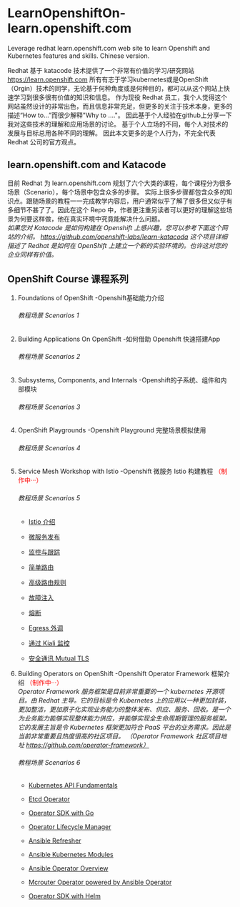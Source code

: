 # LearnOpenshiftOn-learn.openshift.com
Leverage redhat learn.openshift.com web site to learn Openshift and Kubernetes features and skills. Chinese version.

Redhat 基于 katacode 技术提供了一个非常有价值的学习/研究网站 <br>
https://learn.openshift.com
所有有志于学习kubernetes或是OpenShift（Orgin）技术的同学，无论基于何种角度或是何种目的，都可以从这个网站上快速学习到很多很有价值的知识和信息。
作为现役 Redhat 员工，我个人觉得这个网站虽然设计的非常出色，而且信息非常充足，但更多的关注于技术本身，更多的描述“How to...”而很少解释"Why to ...."。 因此基于个人经验在github上分享一下我对这些技术的理解和应用场景的讨论。 基于个人立场的不同，每个人对技术的发展与目标总用各种不同的理解。 因此本文更多的是个人行为，不完全代表 Redhat 公司的官方观点。

## learn.openshift.com and Katacode
目前 Redhat 为 learn.openshift.com 规划了六个大类的课程，每个课程分为很多场景（Scenario），每个场景中包含众多的步骤。 实际上很多步骤都包含众多的知识点。跟随场景的教程一一完成教学内容后，用户通常似乎了解了很多但又似乎有多细节不甚了了。因此在这个 Repo 中，作者更注重另读者可以更好的理解这些场景为何要这样做，他在真实环境中究竟能解决什么问题。<br>
<i>如果您对 Katacode 是如何构建在 Openshift 上感兴趣，您可以参考下面这个网站的介绍。 
https://github.com/openshift-labs/learn-katacoda 
这个项目详细描述了 Redhat 是如何在 OpenShift 上建立一个新的实验环境的。也许这对您的企业同样有价值。</i>

## OpenShift Course 课程系列

1. Foundations of OpenShift 
    -Openshift基础能力介绍

    ###### 教程场景 Scenarios 1

2. Building Applications On OpenShift 
    -如何借助 Openshift 快速搭建App

    ###### 教程场景 Scenarios 2

3. Subsystems, Components, and Internals 
    -Openshift的子系统、组件和内部模块

    ###### 教程场景 Scenarios 3

4. OpenShift Playgrounds 
    -Openshift Playground 完整场景模拟使用

    ###### 教程场景 Scenarios 4


5. Service Mesh Workshop with Istio 
    -Openshift 微服务 Istio 构建教程
    <font color=red>（制作中···）</font><br>
    ###### 教程场景 Scenarios 5

    - [Istio 介绍](5-IstioServMeshOnOpenshift/istio_intro.md)

    - [微服务发布](5-IstioServMeshOnOpenshift/deploy_microservices.md)

    - [监控与跟踪](5-IstioServMeshOnOpenshift/monitor_tracing.md)

    - [简单路由](5-IstioServMeshOnOpenshift/simple_routing.md)

    - [高级路由规则](5-IstioServMeshOnOpenshift/advanced_routerule.md)

    - [故障注入](5-IstioServMeshOnOpenshift/falut_injection.md)

    - [熔断](5-IstioServMeshOnOpenshift/circuit_breaker.md)

    - [Egress 外调](5-IstioServMeshOnOpenshift/egress.md)

    - [通过 Kiali 监控](5-IstioServMeshOnOpenshift/observing_with_kiali.md)

    - [安全通讯 Mutual TLS](5-IstioServMeshOnOpenshift/istio_intro/mutual_tls.md)

6. Building Operators on OpenShift 
    -Openshift Operator Framework 框架介绍
    <font color=red>（制作中···）</font><br>
    <I>Operator Framework 服务框架是目前非常重要的一个 kubernetes 开源项目。由 Redhat 主导。它的目标是令 Kubernetes 上的应用以一种更加封装，更加整洁，更加原子化实现业务能力的整体发布、供应、服务、回收。是一个为业务能力能够实现整体能力供应，并能够实现全生命周期管理的服务框架。它的发展主旨是令 Kubernetes 框架更加符合 PaaS 平台的业务需求。因此是当前非常重要且热度很高的社区项目。 （Operator Framework 社区项目地址 https://github.com/operator-framework）</I>

    ###### 教程场景 Scenarios 6

    - [Kubernetes API Fundamentals](https://github.com/zhaoxiyi/LearnOpenshiftOn-learn.openshift.com/blob/master/1-FoundationsOfOpenshift/KubernetesAPIFund.md)
        

    - [Etcd Operator]()
        

    - [Operator SDK with Go]()
        

    - [Operator Lifecycle Manager]()
        

    - [Ansible Refresher]()
        

    - [Ansible Kubernetes Modules]()
        

    - [Ansible Operator Overview]()
        

    - [Mcrouter Operator powered by Ansible Operator]()
        

    - [Operator SDK with Helm]()
        
